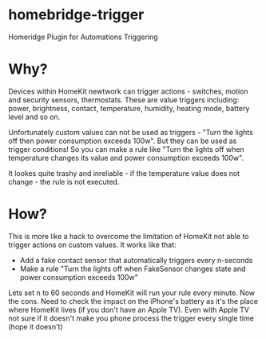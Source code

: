 # homebridge-trigger
Homeridge Plugin for Automations Triggering

# Why?
Devices within HomeKit newtwork can trigger actions - switches, motion and security sensors, thermostats.
These are value triggers including: power, brightness, contact, temperature, humidity, heating mode, battery level and so on.

Unfortunately custom values can not be used as triggers - "Turn the lights off then power consumption exceeds 100w".
But they can be used as trigger conditions! So you can make a rule like "Turn the lights off when temperature changes its value and power consumption exceeds 100w".

It lookes quite trashy and inreliable - if the temperature value does not change - the rule is not executed.

# How?
This is more like a hack to overcome the limitation of HomeKit not able to trigger actions on custom values. It works like that:
* Add a fake contact sensor that automatically triggers every n-seconds
* Make a rule "Turn the lights off when FakeSensor changes state and power consumption exceeds 100w"

Lets set n to 60 seconds and HomeKit will run your rule every minute.
Now the cons. Need to check the impact on the iPhone's battery as it's the place where HomeKit lives (if you don't have an Apple TV).
Even with Apple TV not sure if it doesn't make you phone process the trigger every single time (hope it doesn't)

